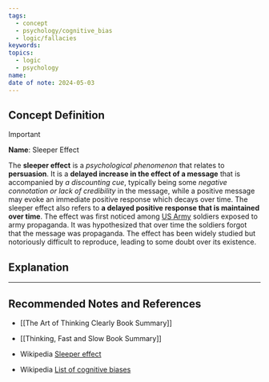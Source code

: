 ```yaml
---
tags:
  - concept
  - psychology/cognitive_bias
  - logic/fallacies
keywords: 
topics:
  - logic
  - psychology
name: 
date of note: 2024-05-03
---
```


## Concept Definition

>[!important]
>**Name**:  Sleeper Effect
>
>The **sleeper effect** is a *psychological phenomenon* that relates to **persuasion**. It is a **delayed increase in the effect of a message** that is accompanied by *a discounting cue*, typically being some *negative connotation or lack of credibility* in the message, while a positive message may evoke an immediate positive response which decays over time. The sleeper effect also refers to **a delayed positive response that is maintained over time**. The effect was first noticed among [US Army](https://en.wikipedia.org/wiki/United_States_Army "United States Army") soldiers exposed to army propaganda. It was hypothesized that over time the soldiers forgot that the message was propaganda. The effect has been widely studied but notoriously difficult to reproduce, leading to some doubt over its existence.



## Explanation





-----------
##  Recommended Notes and References

- [[The Art of Thinking Clearly Book Summary]]
- [[Thinking, Fast and Slow Book Summary]]

- Wikipedia [Sleeper effect](https://en.wikipedia.org/wiki/Sleeper_effect)
- Wikipedia [List of cognitive biases](https://en.wikipedia.org/wiki/List_of_cognitive_biases)
